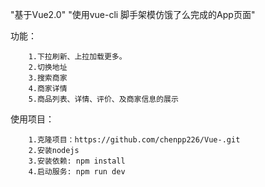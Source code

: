 "基于Vue2.0"
"使用vue-cli 脚手架模仿饿了么完成的App页面"

功能：

        1.下拉刷新、上拉加载更多。
        2.切换地址
        3.搜索商家
        4.商家详情
        5.商品列表、详情、评价、及商家信息的展示

使用项目：

        1.克隆项目：https://github.com/chenpp226/Vue-.git
        2.安装nodejs
        3.安装依赖: npm install
        4.启动服务: npm run dev
        
